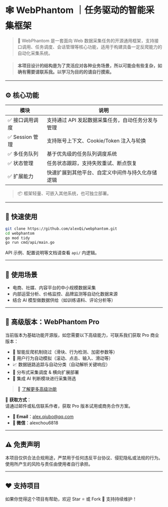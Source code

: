 # 🕸️ WebPhantom ｜任务驱动的智能采集框架

> 🎯 WebPhantom 是一套面向 Web 数据采集任务的开源通用框架，支持接口调用、任务调度、会话管理等核心功能，适用于构建具备一定反爬能力的自动化采集系统。

> #### 本项目设计的结构是为了灵活应对各种业务场景，所以可能会有些复杂，如确有需要请联系我。以学习为目的的请自行摸索。

---

## ⚙️ 核心功能

| 模块               | 说明                                                                 |
|--------------------|----------------------------------------------------------------------|
| ✅ 接口调用调度     | 支持通过 API 发起数据采集任务，自动任务分发与管理                     |
| ✅ Session 管理     | 支持账号上下文、Cookie/Token 注入与轮换                              |
| ✅ 多任务队列       | 基于优先级的任务队列调度系统                                         |
| ✅ 状态管理         | 任务状态跟踪，支持失败重试、断点恢复                                 |
| ✅ 扩展能力         | 快速扩展到其他平台、自定义中间件与持久化存储逻辑                     |

> 📦 框架轻量、可嵌入其他系统，也可独立部署。

---

## 🚀 快速使用

```bash
git clone https://github.com/alexQi/webphantom.git
cd webphantom
go mod tidy
go run cmd/api/main.go
```

API 示例、配置说明等文档请查看 `api/` 内逻辑。

---

## 🧠 使用场景

- 电商、社媒、内容平台的中小规模数据采集  
- 内部运营分析、价格监控、品牌监测等自动化数据来源  
- 结合 AI 模型做数据供给（如训练语料、评论分析等）  

---

## 🌟 高级版本：WebPhantom Pro 

当前版本为基础功能开源版，如您需要以下高级能力，可联系我们获取 Pro 商业版本：

- 🔐 智能反爬机制绕过（滑块、行为检测、加密参数等）  
- 🧭 用户行为自动模拟（滚动、点击、输入、滑动等）  
- 📈 数据链路追踪与自动分类（自动解析关键响应）  
- 🧱 分布式采集调度 & 横向扩展部署  
- 🤖 集成 AI 判断模块进行采集筛选  

> 📄 [了解更多高级功能](PRO.md)

📩 **获取方式**：  
请通过邮件或私信联系作者，获取 Pro 版本试用或商务合作方案。

- **📧 Email**：alex.qiubo@qq.com  
- **💬 微信**：alexchou6818

---

## ⚠️ 免责声明

本项目仅供合法合规用途，严禁用于任何违反平台协议、侵犯隐私或法规的行为。使用所产生的风险与责任由使用者自行承担。

---

## ❤️ 支持项目

如果你觉得这个项目有帮助，欢迎 Star ⭐ 或 Fork 🔁 支持持续维护！

